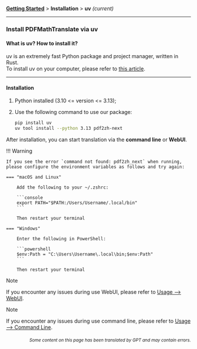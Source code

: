 [**Getting Started**](./getting-started.md) > **Installation** > **uv** _(current)_

---

### Install PDFMathTranslate via uv

#### What is uv? How to install it?

uv is an extremely fast Python package and project manager, written in Rust.
<br>
To install uv on your computer, please refer to [this article](https://docs.astral.sh/uv/getting-started/installation/).

---

#### Installation

1. Python installed (3.10 <= version <= 3.13);

2. Use the following command to use our package:

    ```bash
    pip install uv
    uv tool install --python 3.13 pdf2zh-next
    ```

After installation, you can start translation via the **command line** or **WebUI**.

!!! Warning

    If you see the error `command not found: pdf2zh_next` when running, please configure the environment variables as follows and try again:

    === "macOS and Linux"

        Add the following to your ~/.zshrc:

        ```console
        export PATH="$PATH:/Users/Username/.local/bin"
        ```

        Then restart your terminal

    === "Windows"

        Enter the following in PowerShell:

        ```powershell
        $env:Path = "C:\Users\Username\.local\bin;$env:Path"
        ```

        Then restart your terminal

> [!NOTE]
> If you encounter any issues during use WebUI, please refer to [Usage --> WebUI](./USAGE_webui.md).

> [!NOTE]
> If you encounter any issues during use command line, please refer to [Usage --> Command Line](./USAGE_commandline.md).

<div align="right">
<h6><small>Some content on this page has been translated by GPT and may contain errors.</small></h6>